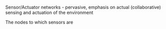
Sensor/Actuator networks - pervasive, emphasis on actual (collaborative) sensing and actuation of the environment

The nodes to which sensors are